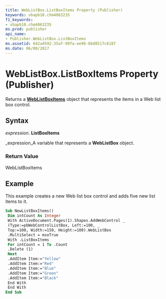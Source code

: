 ```yaml
---
title: WebListBox.ListBoxItems Property (Publisher)
keywords: vbapb10.chm4063235
f1_keywords:
- vbapb10.chm4063235
ms.prod: publisher
api_name:
- Publisher.WebListBox.ListBoxItems
ms.assetid: 642a4592-35af-99fa-ee96-6bd8517c618f
ms.date: 06/08/2017
---
```



# WebListBox.ListBoxItems Property (Publisher)

Returns a  **[WebListBoxItems](Publisher.WebListBoxItems.md)** object that represents the items in a Web list box control.


## Syntax

 _expression_. **ListBoxItems**

 _expression_A variable that represents a  **WebListBox** object.


### Return Value

WebListBoxItems


## Example

This example creates a new Web list box control and adds five new list items to it.


```vb
Sub NewListBoxItems() 
 Dim intCount As Integer 
 With ActiveDocument.Pages(1).Shapes.AddWebControl _ 
 (Type:=pbWebControlListBox, Left:=100, _ 
 Top:=100, Width:=150, Height:=100).WebListBox 
 .MultiSelect = msoTrue 
 With .ListBoxItems 
 For intCount = 1 To .Count 
 .Delete (1) 
 Next 
 .AddItem Item:="Yellow" 
 .AddItem Item:="Red" 
 .AddItem Item:="Blue" 
 .AddItem Item:="Green" 
 .AddItem Item:="Black" 
 End With 
 End With 
End Sub
```


